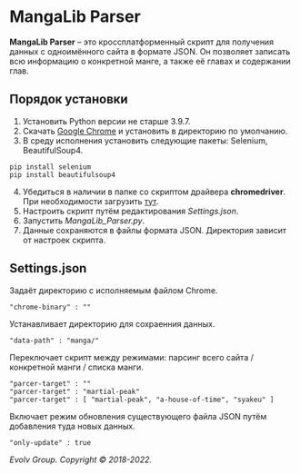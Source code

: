 # MangaLib Parser
**MangaLib Parser** – это кроссплатформенный скрипт для получения данных с одноимённого сайта в формате JSON. Он позволяет записать всю информацию о конкретной манге, а также её главах и содержании глав.
## Порядок установки
1. Установить Python версии не старше 3.9.7.
2. Скачать [Google Chrome](https://www.google.by/intl/ru/chrome/) и установить в директорию по умолчанию.
3. В среду исполнения установить следующие пакеты: Selenium, BeautifulSoup4.
```
pip install selenium
pip install beautifulsoup4
```
4. Убедиться в наличии в папке со скриптом драйвера **chromedriver**. При необходимости загрузить [тут](https://www.selenium.dev/documentation/webdriver/getting_started/install_drivers/).
5. Настроить скрипт путём редактирования *Settings.json*.
6. Запустить *MangaLib_Parser.py*.
7. Данные сохраняются в файлы формата JSON. Директория зависит от настроек скрипта.
## Settings.json
Задаёт директорию с исполняемым файлом Chrome.
```
"chrome-binary" : ""
```
Устанавливает директорию для сохраенния данных.
```
"data-path" : "manga/"
```
Переключает скрипт между режимами: парсинг всего сайта / конкретной манги / списка манги. 
```
"parcer-target" : ""
"parcer-target" : "martial-peak"
"parcer-target" : [ "martial-peak", "a-house-of-time", "syakeu" ]
```
Включает режим обновления существующего файла JSON путём добавления туда новых данных.
```
"only-update" : true
```
*Evolv Group. Copyright © 2018-2022.*
